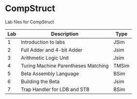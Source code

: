 # CompStruct
Lab files for CompStruct

Lab | Description | Type
----|-------------|----------------------------------
1   | Introduction to labs  | JSim
2   | Full Adder and 4-bit Adder  | Jsim
3   | Arithmetic Logic Unit | Jsim
4   | Turing Machine Parentheses Matching | TMSim
5   | Beta Assembly Language  | BSim
6   | Building the Beta | Jsim
7   | Trap Handler for LDB and STB  | BSim


